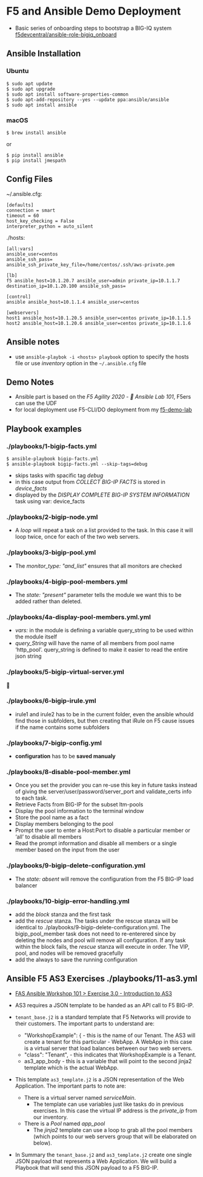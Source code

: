 # F5 and Ansible Demo Deployment

* Basic series of onboarding steps to bootstrap a BIG-IQ system [f5devcentral/ansible-role-bigiq_onboard](f5devcentral/ansible-role-bigiq_onboard)

## Ansible Installation

### Ubuntu

```shell
$ sudo apt update
$ sudo apt upgrade
$ sudo apt install software-properties-common
$ sudo apt-add-repository --yes --update ppa:ansible/ansible
$ sudo apt install ansible
```
### macOS
```shell
$ brew install ansible
```
or
```shell
$ pip install ansible
$ pip install jmespath
```

## Config Files
~/.ansible.cfg:
```
[defaults]
connection = smart
timeout = 60
host_key_checking = False
interpreter_python = auto_silent
```

./hosts:
```
[all:vars]
ansible_user=centos
ansible_ssh_pass=
ansible_ssh_private_key_file=/home/centos/.ssh/aws-private.pem

[lb]
f5 ansible_host=10.1.20.7 ansible_user=admin private_ip=10.1.1.7 destination_ip=10.1.20.100 ansible_ssh_pass=

[control]
ansible ansible_host=10.1.1.4 ansible_user=centos

[webservers]
host1 ansible_host=10.1.20.5 ansible_user=centos private_ip=10.1.1.5
host2 ansible_host=10.1.20.6 ansible_user=centos private_ip=10.1.1.6
```

## Ansible notes

* use `ansible-playbok -i <hosts> playbook` option to specify the hosts file or use _inventory_ option in the `~/.ansible.cfg` file

## Demo Notes
- Ansible part is based on the *F5 Agility 2020 - 🦅 Ansible Lab 101*, F5ers can use the UDF
- for local deployment use F5-CLI/DO deployment from my [f5-demo-lab](https://github.com/erkac/f5-demo-lab)

## Playbook examples

### ./playbooks/1-bigip-facts.yml
```shell
$ ansible-playbook bigip-facts.yml
$ ansible-playbook bigip-facts.yml --skip-tags=debug
```
- skips tasks with spacific tag _debug_
- in this case output from _COLLECT BIG-IP FACTS_ is stored in _device_facts_
- displayed by the _DISPLAY COMPLETE BIG-IP SYSTEM INFORMATION_ task using var: device_facts

### ./playbooks/2-bigip-node.yml
- A _loop_ will repeat a task on a list provided to the task. In this case it will loop twice, once for each of the two web servers.

### ./playbooks/3-bigip-pool.yml
- The _monitor_type: "and_list"_ ensures that all monitors are checked

### ./playbooks/4-bigip-pool-members.yml
- The _state: "present"_ parameter tells the module we want this to be added rather than deleted.

### ./playbooks/4a-display-pool-members.yml.yml
- _vars:_ in the module is defining a variable query_string to be used within the module itself
- _query_String_ will have the name of all members from pool name ‘http_pool’. query_string is defined to make it easier to read the entire json string

### ./playbooks/5-bigip-virtual-server.yml
🥳

### ./playbooks/6-bigip-irule.yml
- irule1 and irule2 has to be in the current folder, even the ansible whould find those in subfolders, but then creating that iRule on F5 cause issues if the name contains some subfolders

### ./playbooks/7-bigip-config.yml
- **configuration** has to be **saved manualy**

### ./playbooks/8-disable-pool-member.yml
- Once you set the provider you can re-use this key in future tasks instead of giving the server/user/password/server_port and validate_certs info to each task.
- Retrieve Facts from BIG-IP for the subset ltm-pools
- Display the pool information to the terminal window
- Store the pool name as a fact
- Display members belonging to the pool
- Prompt the user to enter a Host:Port to disable a particular member or ‘all’ to disable all members
- Read the prompt information and disable all members or a single member based on the input from the user

### ./playbooks/9-bigip-delete-configuration.yml
- The _state: absent_ will remove the configuration from the F5 BIG-IP load balancer

### ./playbooks/10-bigip-error-handling.yml
- add the _block_ stanza and the first task
- add the _rescue_ stanza. The tasks under the rescue stanza will be identical to ./playbooks/9-bigip-delete-configuration.yml. The bigip_pool_member task does not need to re-enterered since by deleting the nodes and pool will remove all configuration. If any task within the block fails, the _rescue_ stanza will execute in order. The VIP, pool, and nodes will be removed gracefully
- add the always to save the running configuration

## Ansible F5 AS3 Exercises ./playbooks/11-as3.yml
- [FAS Ansible Workshop 101 > Exercise 3.0 - Introduction to AS3](https://clouddocs.f5.com/training/fas-ansible-workshop-101/3.0-as3-intro.html)

- AS3 requires a JSON template to be handed as an API call to F5 BIG-IP.
- `tenant_base.j2` is a standard template that F5 Networks will provide to their customers. The important parts to understand are:
  - "WorkshopExample": { - this is the name of our Tenant. The AS3 will create a tenant for this particular - WebApp. A WebApp in this case is a virtual server that load balances between our two web servers.
  - "class": "Tenant", - this indicates that WorkshopExample is a Tenant.
  - as3_app_body - this is a variable that will point to the second jinja2 template which is the actual WebApp.

- This template `as3_template.j2` is a JSON representation of the Web Application. The important parts to note are:
  - There is a virtual server named _serviceMain_.
    - The template can use variables just like tasks do in previous exercises. In this case the virtual IP address is the _private_ip_ from our inventory.
  - There is a _Pool_ named _app_pool_
    - The _jinja2_ template can use a loop to grab all the pool members (which points to our web servers group that will be elaborated on below).
- In Summary the `tenant_base.j2` and `as3_template.j2` create one single JSON payload that represents a Web Application. We will build a Playbook that will send this JSON payload to a F5 BIG-IP.